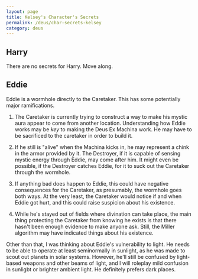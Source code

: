 ```yaml
---
layout: page
title: Kelsey's Character's Secrets
permalink: /deus/char-secrets-kelsey
category: deus
---
```

## Harry
There are no secrets for Harry.  Move along.

## Eddie
Eddie is a wormhole directly to the Caretaker.  This has some potentially major ramifications.

1. The Caretaker is currently trying to construct a way to make his mystic aura appear to come from another location.  Understanding how Eddie works may be *key* to making the Deus Ex Machina work.  He may have to be sacrificed to the caretaker in order to build it.

2. If he still is &quot;alive&quot; when the Machina kicks in, he may represent a chink in the armor provided by it.  The Destroyer, if it is capable of sensing mystic energy through Eddie, may come after him.  It might even be possible, if the Destroyer catches Eddie, for it to suck out the Caretaker through the wormhole.

3. If anything bad does happen to Eddie, this could have negative consequences for the Caretaker, as presumably, the wormhole goes both ways.  At the very least, the Caretaker would notice if and when Eddie got hurt, and this could raise suspicion about his existence.

4. While he's stayed out of fields where divination can take place, the main thing protecting the Caretaker from knowing he exists is that there hasn't been enough evidence to make anyone ask.  Still, the Miller algorithm may have indicated things about his existence.

Other than that, I was thinking about Eddie's vulnerability to light.  He needs to be able to operate at least seminormally in sunlight, as he was made to scout out planets in solar systems.  However, he'll still be confused by light-based weapons and other beams of light, and I will roleplay mild confusion in sunligbt or brighter ambient light.  He definitely prefers dark places.
